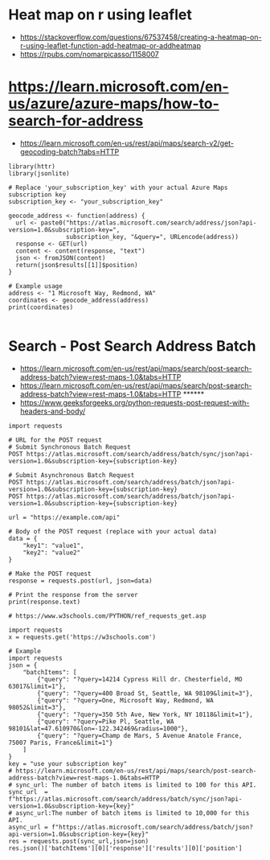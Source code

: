 # Heat map on r using leaflet   
- https://stackoverflow.com/questions/67537458/creating-a-heatmap-on-r-using-leaflet-function-add-heatmap-or-addheatmap
- https://rpubs.com/nomarpicasso/1158007  

# https://learn.microsoft.com/en-us/azure/azure-maps/how-to-search-for-address  

- https://learn.microsoft.com/en-us/rest/api/maps/search-v2/get-geocoding-batch?tabs=HTTP

```
library(httr)
library(jsonlite)

# Replace 'your_subscription_key' with your actual Azure Maps subscription key
subscription_key <- "your_subscription_key"

geocode_address <- function(address) {
  url <- paste0("https://atlas.microsoft.com/search/address/json?api-version=1.0&subscription-key=", 
                subscription_key, "&query=", URLencode(address))
  response <- GET(url)
  content <- content(response, "text")
  json <- fromJSON(content)
  return(json$results[[1]]$position)
}

# Example usage
address <- "1 Microsoft Way, Redmond, WA"
coordinates <- geocode_address(address)
print(coordinates)


```

# Search - Post Search Address Batch   
- https://learn.microsoft.com/en-us/rest/api/maps/search/post-search-address-batch?view=rest-maps-1.0&tabs=HTTP  
- https://learn.microsoft.com/en-us/rest/api/maps/search/post-search-address-batch?view=rest-maps-1.0&tabs=HTTP ******
- https://www.geeksforgeeks.org/python-requests-post-request-with-headers-and-body/   
```
import requests  

# URL for the POST request  
# Submit Synchronous Batch Request   
POST https://atlas.microsoft.com/search/address/batch/sync/json?api-version=1.0&subscription-key={subscription-key}

# Submit Asynchronous Batch Request  
POST https://atlas.microsoft.com/search/address/batch/json?api-version=1.0&subscription-key={subscription-key}
POST https://atlas.microsoft.com/search/address/batch/json?api-version=1.0&subscription-key={subscription-key}

url = "https://example.com/api"  

# Body of the POST request (replace with your actual data)
data = {
    "key1": "value1",
    "key2": "value2"
}

# Make the POST request
response = requests.post(url, json=data)

# Print the response from the server
print(response.text)

```

```
# https://www.w3schools.com/PYTHON/ref_requests_get.asp

import requests
x = requests.get('https://w3schools.com')

```

```
# Example
import requests
json = {
    "batchItems": [
        {"query": "?query=14214 Cypress Hill dr. Chesterfield, MO 63017&limit=1"},
        {"query": "?query=400 Broad St, Seattle, WA 98109&limit=3"},
        {"query": "?query=One, Microsoft Way, Redmond, WA 98052&limit=3"},
        {"query": "?query=350 5th Ave, New York, NY 10118&limit=1"},
        {"query": "?query=Pike Pl, Seattle, WA 98101&lat=47.610970&lon=-122.342469&radius=1000"},
        {"query": "?query=Champ de Mars, 5 Avenue Anatole France, 75007 Paris, France&limit=1"}
    ]
}
key = "use your subscription key"
# https://learn.microsoft.com/en-us/rest/api/maps/search/post-search-address-batch?view=rest-maps-1.0&tabs=HTTP
# sync_url: The number of batch items is limited to 100 for this API.
sync_url  = f"https://atlas.microsoft.com/search/address/batch/sync/json?api-version=1.0&subscription-key={key}"
# async_url:The number of batch items is limited to 10,000 for this API. 
async_url = f"https://atlas.microsoft.com/search/address/batch/json?api-version=1.0&subscription-key={key}"  
res = requests.post(sync_url,json=json)  
res.json()['batchItems'][0]['response']['results'][0]['position']  


